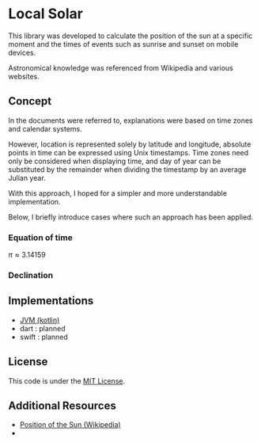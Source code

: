 # Local Solar

This library was developed to calculate the position of the sun at a specific moment and
the times of events such as sunrise and sunset on mobile devices.

Astronomical knowledge was referenced from Wikipedia and various websites.


## Concept

In the documents were referred to, explanations were based on time zones and calendar systems.

However, location is represented solely by latitude and longitude, absolute points in time can be expressed using Unix timestamps.
Time zones need only be considered when displaying time, and day of year can be substituted by the remainder when dividing the timestamp by an average Julian year.

With this approach, I hoped for a simpler and more understandable implementation.

Below, I briefly introduce cases where such an approach has been applied.

### Equation of time

$\pi \approx 3.14159$


### Declination





## Implementations
+ [JVM (kotlin)](jvm)
+ dart : planned
+ swift : planned


## License

This code is under the [MIT License](LICENSE).


## Additional Resources
+ [Position of the Sun (Wikipedia)](https://en.wikipedia.org/wiki/Position_of_the_Sun)
+ 